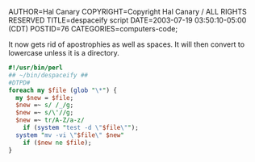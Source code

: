 AUTHOR=Hal Canary
COPYRIGHT=Copyright Hal Canary / ALL RIGHTS RESERVED
TITLE=despaceify script
DATE=2003-07-19 03:50:10-05:00 (CDT)
POSTID=76
CATEGORIES=computers-code;

It now gets rid of apostrophies as well as spaces. It will then convert to lowercase unless it is a directory.

```Perl
#!/usr/bin/perl
## ~/bin/despaceify ##
#DTPD#
foreach my $file (glob "\*") {
  my $new = $file;
  $new =~ s/ /_/g;
  $new =~ s/\'//g;
  $new =~ tr/A-Z/a-z/
    if (system "test -d \"$file\"");
  system "mv -vi \"$file\" $new"
    if ($new ne $file);
}
```
